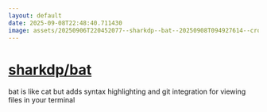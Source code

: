 ```yaml
---
layout: default
date: 2025-09-08T22:48:40.711430
image: assets/20250906T220452077--sharkdp--bat--20250908T094927614--cropped.png
---
```


# [sharkdp/bat](https://github.com/sharkdp/bat)

bat is like cat but adds syntax highlighting and git integration for viewing files in your terminal

